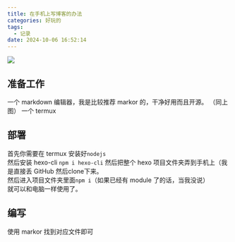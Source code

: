 ```yaml
---
title: 在手机上写博客的办法
categories: 好玩的
tags:
  - 记录
date: 2024-10-06 16:52:14
---
```



![](https://LIPiston.github.io/picx-images-hosting/Screenshot_20241006-161942_Markor.1oveukth44.png)


## 准备工作
一个 markdown 编辑器，我是比较推荐 markor 的，干净好用而且开源。  （同上图）
一个 termux 


## 部署
首先你需要在 termux 安装好`nodejs`    
然后安装 hexo-cli `npm i hexo-cli`
然后把整个 hexo 项目文件夹弄到手机上（我是直接丢 GitHub 然后clone下来。  
然后进入项目文件夹里面`npm i`（如果已经有 module 了的话，当我没说）  
就可以和电脑一样使用了。

## 编写
使用 markor 找到对应文件即可
